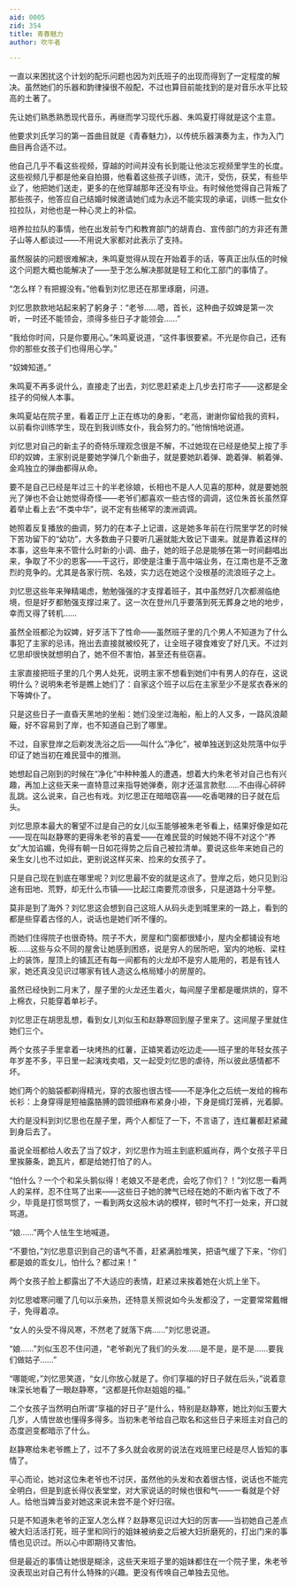 ```yaml
---
aid: 0005
zid: 354
title: 青春魅力
author: 吹牛者

---
```




  一直以来困扰这个计划的配乐问题也因为刘氏班子的出现而得到了一定程度的解决。虽然她们的乐器和韵律操很不般配，不过也算目前能找到的是对音乐水平比较高的土著了。

  先让她们熟悉熟悉现代音乐，再继而学习现代乐器、朱鸣夏打得就是这个主意。

  他要求刘氏学习的第一首曲目就是《青春魅力》，以传统乐器演奏为主，作为入门曲目再合适不过。

  他自己几乎不看这些视频，穿越的时间并没有长到能让他淡忘视频里学生的长度。这些视频几乎都是他亲自拍摄，他看着这些孩子训练，流汗，受伤，获奖，有些毕业了，他把她们送走，更多的在他穿越那年还没有毕业。有时候他觉得自己背叛了那些孩子，他答应自己结婚时候邀请她们成为永远不能实现的承诺，训练一批女仆拉拉队，对他也是一种心灵上的补偿。

  培养拉拉队的事情，他在出发前专门和教育部门的胡青白、宣传部门的方非还有萧子山等人都谈过——不用说大家都对此表示了支持。

  虽然服装的问题很难解决，朱鸣夏觉得从现在开始着手的话，等真正出队伍的时候这个问题大概也能解决了——至于怎么解决那就是轻工和化工部门的事情了。

  “怎么样？有把握没有。”他看到刘忆思还在那里琢磨，问道。

  刘忆思款款地站起来躬了躬身子：“老爷……嗯，首长，这种曲子奴婢是第一次听，一时还不能领会，须得多些日子才能领会……”

  “我给你时间，只是你要用心。”朱鸣夏说道，“这件事很要紧。不光是你自己，还有你的那些女孩子们也得用心学。”

  “奴婢知道。”

  朱鸣夏不再多说什么，直接走了出去，刘忆思赶紧走上几步去打帘子——这都是全挂子的伺候人本事。

  朱鸣夏站在院子里，看着正厅上正在练功的身影，“老高，谢谢你留给我的资料，以前看你训练学生，现在到我训练女仆，我会努力的。”他悄悄地说道。

  刘忆思对自己的新主子的奇特乐理观念很是不解，不过她现在已经是绝契上按了手印的奴婢，主家别说是要她学弹几个新曲子，就是要她趴着弹、跪着弹、躺着弹、金鸡独立的弹曲都得从命。

  要不是自己已经是年过三十的半老徐娘，长相也不是人人见喜的那种，就是要她脱光了弹也不会让她觉得奇怪——老爷们都喜欢一些古怪的调调，这位朱首长虽然穿着举止看上去“不类中华”，说不定有些稀罕的澳洲调调。

  她照着反复播放的曲调，努力的在本子上记谱，这是她多年前在行院里学艺的时候下苦功留下的“幼功”，大多数曲子只要听几遍就能大致记下谱来。就是靠着这样的本事，这些年来不管什么时新的小调、曲子，她的班子总是能够在第一时间翻唱出来，争取了不少的恩客——干这行，即使是注重于高中端业务，在江南也是不乏激烈的竞争的。尤其是各家行院、名妓，实力远在她这个没根基的流浪班子之上。

  刘忆思这些年来殚精竭虑，勉勉强强的才支撑着班子，其中虽然好几次都濒临绝境，但是好歹都勉强支撑过来了。这一次在登州几乎要落到死无葬身之地的地步，幸而又得了转机……

  虽然全班都沦为奴婢，好歹活下了性命——虽然班子里的几个男人不知道为了什么事犯了主家的忌讳，拖出去直接就被绞死了，让全班子寝食难安了好几天。不过刘忆思却很快就想明白了，她不但不害怕，甚至还有些窃喜。

  主家直接把班子里的几个男人处死，说明主家不想看到她们中有男人的存在，这说明什么？说明朱老爷是瞧上她们了：自家这个班子以后在主家至少不是浆衣舂米的下等婢仆了。

  只是这些日子一直昏天黑地的坐船：她们没坐过海船，船上的人又多，一路风浪颠簸，好不容易到了岸，也不知道自己到了哪里。

  不过，自家登岸之后剃发洗浴之后——叫什么“净化”，被单独送到这处院落中似乎印证了她当初在难民营中的推测。

  她想起自己刚到的时候在“净化”中种种羞人的遭遇，想着大约朱老爷对自己也有兴趣，再加上这些天来一直特意过来指导她弹奏，刚才还温言款慰……不由得心砰砰乱跳。这么说来，自己也有戏。刘忆思正在暗暗窃喜——吃香喝辣的日子就在后头。

  刘忆思原本最大的奢望不过是自己的女儿似玉能够被朱老爷看上，结果好像是如花——现在叫赵静寒的更得朱老爷的喜爱——在难民营的时候她不得不对这个“养女”大加谄媚，免得有朝一日如花得势之后自己被拉清单。要说这些年来她自己的亲生女儿也不过如此，更别说这样买来、捡来的女孩子了。

  只是自己现在到底在哪里呢？刘忆思最不安的就是这点了。登岸之后，她只见到沿途有田地、荒野，却无什么市镇——比起江南要荒凉很多，只是道路十分平整。

  莫非是到了海外？刘忆思这会想到自己这班人从码头走到城里来的一路上，看到的都是些穿着古怪的人，说话也是她们听不懂的。

  而她们住得院子也很奇特。院子不大，房屋和门窗都很矮小，屋内全都铺设有地板……这些与众不同的屋舍让她感到困惑，说是穷人的居所吧，室内的地板、梁柱上的装饰，屋顶上的铺瓦还有每一间都有的火龙却不是穷人能用的，若是有钱人家，她还真没见识过哪家有钱人造这么格局矮小的房屋的。

  虽然已经快到二月末了，屋子里的火龙还生着火，每间屋子里都是暖烘烘的，穿不上棉衣，只能穿着单衫子。

  刘忆思正在胡思乱想，看到女儿刘似玉和赵静寒回到屋子里来了。这间屋子里就住她们三个。

  两个女孩子手里拿着一块烤热的红薯，正嬉笑着边吃边走——班子里的年轻女孩子年岁差不多，平日里一起演戏卖唱，又一起受刘忆思的虐待，所以彼此感情都不坏。

  她们两个的脑袋都剃得精光，穿的衣服也很古怪——不是净化之后统一发给的棉布长衫：上身穿得是短袖露胳膊的圆领细麻布紧身小褂，下身是绸灯笼裤，光着脚。

  大约是没料到刘忆思也在屋子里，两个人都怔了一下，不言语了，连红薯都赶紧藏到身后去了。

  虽说全班都给人收去了当了奴才，刘忆思作为班主到底积威尚存，两个女孩子平日里挨藤条，跪瓦片，都是给她打怕了的人。

  “怕什么？一个个和呆头鹅似得！老娘又不是老虎，会吃了你们？！”刘忆思一看两人的呆样，忍不住骂了出来——这些日子她的脾气已经在她的不断内省下改了不少，毕竟是打惯骂惯了，一看到两女这般木讷的模样，顿时气不打一处来，开口就骂道。

  “娘……”两个人怯生生地喊道。

  “不要怕，”刘忆思意识到自己的语气不善，赶紧满脸堆笑，把语气缓了下来，“你们都是娘的乖女儿，怕什么？都过来！”

  两个女孩子脸上都露出了不大适应的表情，赶紧过来挨着她在火炕上坐下。

  刘忆思嘘寒问暖了几句以示亲热，还特意关照说如今头发都没了，一定要常常戴帽子，免得着凉。

  “女人的头受不得风寒，不然老了就落下病……”刘忆思说道。

  “娘……”刘似玉忍不住问道，“老爷剃光了我们的头发……是不是，是不是……要我们做姑子……”

  “哪能呢，”刘忆思笑道，“女儿你放心就是了。你们享福的好日子就在后头，”说着意味深长地看了一眼赵静寒，“这都是托你赵姐姐的福。”

  二个女孩子当然明白所谓“享福的好日子”是什么，特别是赵静寒，她比刘似玉要大几岁，人情世故也懂得多得多。当初朱老爷给自己取名和这些日子来班主对自己的态度迥变都暗示了什么。

  赵静寒给朱老爷瞧上了，过不了多久就会收房的说法在戏班里已经是尽人皆知的事情了。

  平心而论，她对这位朱老爷也不讨厌，虽然他的头发和衣着很古怪，说话也不能完全明白，但是到底长得仪表堂堂，对大家说话的时候也很和气——一看就是个好人。给他当婢当妾对她这来说未尝不是个好归宿。

  只是不知道朱老爷的正室人怎么样？赵静寒见识过大妇的厉害——当初她自己差点被大妇活活打死，班子里和同行的姐妹被纳妾之后被大妇折磨死的，打出门来的事情也见识过。所以心中即期待又害怕。

  但是最近的事情让她很是糊涂，这些天来班子里的姐妹都住在一个院子里，朱老爷没表现出对自己有什么特殊的兴趣。更没有传唤自己单独去见他。



